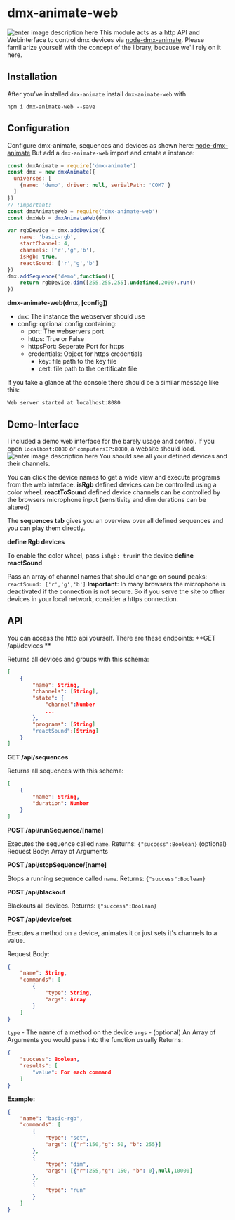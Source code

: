 # dmx-animate-web
![enter image description here](https://i.imgur.com/o1gnQVH.png)
This module acts as a http API and Webinterface to control dmx devices via [node-dmx-animate](https://github.com/Stevertus/node-dmx-animate).
Please familiarize yourself with the concept of the library, because we'll rely on it here.
## Installation
After you've installed `dmx-animate` install `dmx-animate-web` with
```
npm i dmx-animate-web --save
```
## Configuration
Configure dmx-animate, sequences and devices as shown here: [node-dmx-animate](https://github.com/Stevertus/node-dmx-animate)
But add a `dmx-animate-web` import and create a instance:
```js
const dmxAnimate = require('dmx-animate')
const dmx = new dmxAnimate({
  universes: [
    {name: 'demo', driver: null, serialPath: 'COM7'}
  ]
})
// !important:
const dmxAnimateWeb = require('dmx-animate-web')
const dmxWeb = dmxAnimateWeb(dmx)

var rgbDevice = dmx.addDevice({
	name: 'basic-rgb',
	startChannel: 4,
	channels: ['r','g','b'],
	isRgb: true,
	reactSound: ['r','g','b']
})
dmx.addSequence('demo',function(){
	return rgbDevice.dim([255,255,255],undefined,2000).run()
})
```
**dmx-animate-web(dmx, [config])**
* `dmx`: The instance the webserver should use
* config: optional config containing:
	*  port: The webservers port
	* https: True or False
	* httpsPort: Seperate Port for https
	* credentials: Object for https credentials
		* key: file path to the key file
		* cert: file path to the certificate file

If you take a glance at the console there should be a similar message like this:
```
Web server started at localhost:8080
```
## Demo-Interface
I included a demo web interface for the barely usage and control.
If you open `localhost:8080` or `computersIP:8080`, a website should load.
![enter image description here](https://i.imgur.com/o1gnQVH.png)
You should see all your defined devices and their channels.

You can click the device names to get a wide view and execute programs from the web interface.
**isRgb** defined devices can be controlled using a color wheel.
**reactToSound** defined device channels can be controlled by the browsers microphone input (sensitivity and dim durations can be altered)

The **sequences tab** gives you an overview over all defined sequences and you can play them directly.

**define Rgb devices**

To enable the color wheel, pass `isRgb: true`in the device
**define reactSound**

Pass an array of channel names that should change on sound peaks:
`reactSound: ['r','g','b']`
**Important**: In many browsers the microphone is deactivated if the connection is not secure. So if you serve the site to other devices in your local network, consider a https connection.

## API
You can access the http api yourself. There are these endpoints:
**GET /api/devices **

Returns all devices and groups with this schema:
```json
[
	{
		"name": String,
		"channels": [String],
		"state": {
			"channel":Number
			...
		},
		"programs": [String]
		"reactSound":[String]
	}
]
```
**GET /api/sequences**

Returns all sequences with this schema:
```json
[
	{
		"name": String,
		"duration": Number
	}
]
```
**POST /api/runSequence/[name]**

Executes the sequence called `name`. Returns: `{"success":Boolean}`
(optional) Request Body: Array of Arguments

**POST /api/stopSequence/[name]**

Stops a running sequence called `name`. Returns: `{"success":Boolean}`

**POST /api/blackout**

Blackouts all devices. Returns: `{"success":Boolean}`

**POST /api/device/set**

Executes a method on a device, animates it or just sets it's channels to a value.

Request Body:
```json
{
	"name": String,
	"commands": [
		{
			"type": String,
			"args": Array
		}
	]
}
```
`type` - The name of a method on the device
`args` - (optional) An Array of Arguments you would pass into the function usually
Returns:
```json
{
	"success": Boolean,
	"results": [
		"value": For each command
	]
}
```
**Example:**
```json
{
	"name": "basic-rgb",
	"commands": [
		{
			"type": "set",
			"args": [{"r":150,"g": 50, "b": 255}]
		},
		{
			"type": "dim",
			"args": [{"r":255,"g": 150, "b": 0},null,10000]
		},
		{
			"type": "run"
		}
	]
}
```
